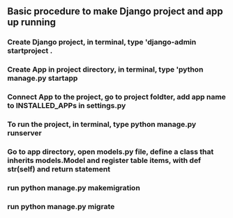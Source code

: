 ## Basic procedure to make Django project and app up running
### Create Django project, in terminal, type 'django-admin startproject <project name> .
### Create App in project directory, in terminal, type 'python manage.py startapp <app name>
### Connect App to the project, go to project foldter, add app name to INSTALLED_APPs in settings.py
### To run the project, in terminal, type python manage.py runserver

<!-- Code database Model -->
### Go to app directory, open models.py file, define a class that inherits models.Model and register table items, with def __str__(self) and return statement
### run python manage.py makemigration
### run python manage.py migrate